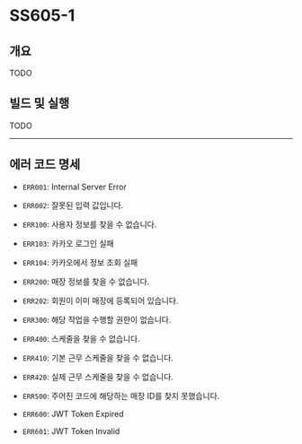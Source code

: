 # SS605-1

## 개요

TODO

## 빌드 및 실행

TODO

---
## 에러 코드 명세
* `ERR001`: Internal Server Error
* `ERR002`: 잘못된 입력 값입니다.


* `ERR100`: 사용자 정보를 찾을 수 없습니다.
* `ERR103`: 카카오 로그인 실패
* `ERR104`: 카카오에서 정보 조회 실패


* `ERR200`: 매장 정보를 찾을 수 없습니다.
* `ERR202`: 회원이 이미 매장에 등록되어 있습니다.


* `ERR300`: 해당 작업을 수행할 권한이 없습니다.

* `ERR400`: 스케줄을 찾을 수 없습니다.
* `ERR410`: 기본 근무 스케줄을 찾을 수 없습니다.
* `ERR420`: 실제 근무 스케줄을 찾을 수 없습니다.


* `ERR500`: 주어진 코드에 해당하는 매장 ID를 찾지 못했습니다.


* `ERR600`: JWT Token Expired
* `ERR601`: JWT Token Invalid